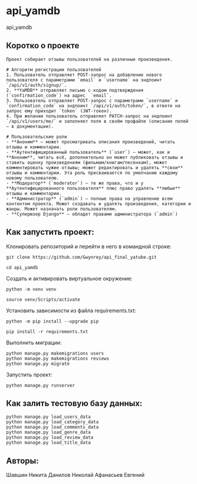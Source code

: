 # api_yamdb
api_yamdb

## Коротко о проекте

    Проект собирает отзывы пользователей на различные произведения.

    # Алгоритм регистрации пользователей
    1. Пользователь отправляет POST-запрос на добавление нового пользователя с параметрами `email` и `username` на эндпоинт `/api/v1/auth/signup/`.
    2. **YaMDB** отправляет письмо с кодом подтверждения (`confirmation_code`) на адрес  `email`.
    3. Пользователь отправляет POST-запрос с параметрами `username` и `confirmation_code` на эндпоинт `/api/v1/auth/token/`, в ответе на запрос ему приходит `token` (JWT-токен).
    4. При желании пользователь отправляет PATCH-запрос на эндпоинт `/api/v1/users/me/` и заполняет поля в своём профайле (описание полей — в документации).

    # Пользовательские роли
    - **Аноним** — может просматривать описания произведений, читать отзывы и комментарии.
    - **Аутентифицированный пользователь** (`user`) — может, как и **Аноним**, читать всё, дополнительно он может публиковать отзывы и ставить оценку произведениям (фильмам/книгам/песенкам), может комментировать чужие отзывы; может редактировать и удалять **свои** отзывы и комментарии. Эта роль присваивается по умолчанию каждому новому пользователю.
    - **Модератор** (`moderator`) — те же права, что и у **Аутентифицированного пользователя** плюс право удалять **любые** отзывы и комментарии.
    - **Администратор** (`admin`) — полные права на управление всем контентом проекта. Может создавать и удалять произведения, категории и жанры. Может назначать роли пользователям. 
    - **Суперюзер Django** — обладет правами администратора (`admin`)

## Как запустить проект:

Клонировать репозиторий и перейти в него в командной строке:

```
git clone https://github.com/Gwynrey/api_final_yatube.git
```

```
cd api_yamdb
```

Cоздать и активировать виртуальное окружение:

```
python -m venv venv
```

```
source venv/Scripts/activate
```

Установить зависимости из файла requirements.txt:

```
python -m pip install --upgrade pip
```

```
pip install -r requirements.txt
```

Выполнить миграции:

```
python manage.py makemigrations users
python manage.py makemigrations reviews
python manage.py migrate
```

Запустить проект:

```
python manage.py runserver

```


## Как залить тестовую базу данных:

```
python manage.py load_users_data
python manage.py load_category_data
python manage.py load_comments_data
python manage.py load_genre_data
python manage.py load_review_data
python manage.py load_title_data

```


## Авторы:

Шавшин Никита
Данилов Николай
Афанасьев Евгений

```
